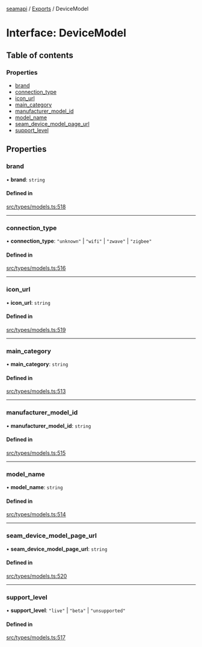 [seamapi](../README.md) / [Exports](../modules.md) / DeviceModel

# Interface: DeviceModel

## Table of contents

### Properties

- [brand](DeviceModel.md#brand)
- [connection\_type](DeviceModel.md#connection_type)
- [icon\_url](DeviceModel.md#icon_url)
- [main\_category](DeviceModel.md#main_category)
- [manufacturer\_model\_id](DeviceModel.md#manufacturer_model_id)
- [model\_name](DeviceModel.md#model_name)
- [seam\_device\_model\_page\_url](DeviceModel.md#seam_device_model_page_url)
- [support\_level](DeviceModel.md#support_level)

## Properties

### brand

• **brand**: `string`

#### Defined in

[src/types/models.ts:518](https://github.com/seamapi/javascript/blob/main/src/types/models.ts#L518)

___

### connection\_type

• **connection\_type**: ``"unknown"`` \| ``"wifi"`` \| ``"zwave"`` \| ``"zigbee"``

#### Defined in

[src/types/models.ts:516](https://github.com/seamapi/javascript/blob/main/src/types/models.ts#L516)

___

### icon\_url

• **icon\_url**: `string`

#### Defined in

[src/types/models.ts:519](https://github.com/seamapi/javascript/blob/main/src/types/models.ts#L519)

___

### main\_category

• **main\_category**: `string`

#### Defined in

[src/types/models.ts:513](https://github.com/seamapi/javascript/blob/main/src/types/models.ts#L513)

___

### manufacturer\_model\_id

• **manufacturer\_model\_id**: `string`

#### Defined in

[src/types/models.ts:515](https://github.com/seamapi/javascript/blob/main/src/types/models.ts#L515)

___

### model\_name

• **model\_name**: `string`

#### Defined in

[src/types/models.ts:514](https://github.com/seamapi/javascript/blob/main/src/types/models.ts#L514)

___

### seam\_device\_model\_page\_url

• **seam\_device\_model\_page\_url**: `string`

#### Defined in

[src/types/models.ts:520](https://github.com/seamapi/javascript/blob/main/src/types/models.ts#L520)

___

### support\_level

• **support\_level**: ``"live"`` \| ``"beta"`` \| ``"unsupported"``

#### Defined in

[src/types/models.ts:517](https://github.com/seamapi/javascript/blob/main/src/types/models.ts#L517)
